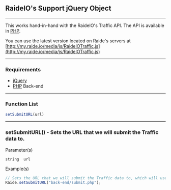 ## RaideIO's Support jQuery Object

---

This works hand-in-hand with the RaideIO's Traffic API. The API is available in [PHP](https://github.com/RaideIO/PHP/tree/master/Traffic).

You can use the latest version located on Raide's servers at [http://my.raide.io/media/js/RaideIOTraffic.js](http://my.raide.io/media/js/RaideIOTraffic.js)

---

### Requirements

- [jQuery](http://jquery.com/)
- [PHP](https://github.com/RaideIO/PHP/tree/master/Traffic) Back-end

---

### Function List

```javascript
setSubmitURL(url)
```

---

### setSubmitURL() - Sets the URL that we will submit the Traffic data to.

Parameter(s)

```
string	url
```

Example(s)

```javascript
// Sets the URL that we will submit the Traffic data to, which will use the API.
Raide.setSubmitURL("back-end/submit.php");
```

